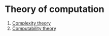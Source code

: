 # Theory of computation
1. [Complexity theory](/Complexity%20theory/)
1. [Computability theory](/Computability%20theory/)